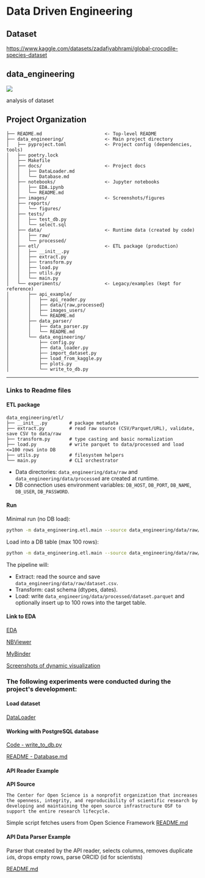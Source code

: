 # Data Driven Engineering

## Dataset
https://www.kaggle.com/datasets/zadafiyabhrami/global-crocodile-species-dataset

## data_engineering

<a target="_blank" href="https://cookiecutter-data-science.drivendata.org/">
    <img src="https://img.shields.io/badge/CCDS-Project%20template-328F97?logo=cookiecutter" />
</a>

analysis of dataset

## Project Organization

```
├── README.md                       <- Top-level README
├── data_engineering/               <- Main project directory
│   ├── pyproject.toml              <- Project config (dependencies, tools)
│   ├── poetry.lock
│   ├── Makefile
│   ├── docs/                       <- Project docs
│   │   ├── DataLoader.md
│   │   └── Database.md
│   ├── notebooks/                  <- Jupyter notebooks
│   │   ├── EDA.ipynb
│   │   └── README.md
│   ├── images/                     <- Screenshots/figures
│   ├── reports/
│   │   └── figures/
│   ├── tests/
│   │   ├── test_db.py
│   │   └── select.sql
│   ├── data/                       <- Runtime data (created by code)
│   │   ├── raw/
│   │   └── processed/
│   ├── etl/                        <- ETL package (production)
│   │   ├── __init__.py
│   │   ├── extract.py
│   │   ├── transform.py
│   │   ├── load.py
│   │   ├── utils.py
│   │   └── main.py
│   └── experiments/                <- Legacy/examples (kept for reference)
│       ├── api_example/
│       │   ├── api_reader.py
│       │   ├── data/{raw,processed}
│       │   ├── images_users/
│       │   └── README.md
│       ├── data_parser/
│       │   ├── data_parser.py
│       │   └── README.md
│       └── data_engineering/
│           ├── config.py
│           ├── data_loader.py
│           ├── import_dataset.py
│           ├── load_from_kaggle.py
│           ├── plots.py
│           └── write_to_db.py
```

--------
### Links to Readme files

#### ETL package

```
data_engineering/etl/
├── __init__.py        # package metadata
├── extract.py         # read raw source (CSV/Parquet/URL), validate, save CSV to data/raw
├── transform.py       # type casting and basic normalization
├── load.py            # write parquet to data/processed and load <=100 rows into DB
├── utils.py           # filesystem helpers
└── main.py            # CLI orchestrator
```

- Data directories: `data_engineering/data/raw` and `data_engineering/data/processed` are created at runtime.
- DB connection uses environment variables: `DB_HOST`, `DB_PORT`, `DB_NAME`, `DB_USER`, `DB_PASSWORD`.

#### Run

Minimal run (no DB load):

```bash
python -m data_engineering.etl.main --source data_engineering/data/raw/dataset.csv --no-db
```

Load into a DB table (max 100 rows):

```bash
python -m data_engineering.etl.main --source data_engineering/data/raw/dataset.csv --table-name vasilevskaia
```

The pipeline will:
- Extract: read the source and save `data_engineering/data/raw/dataset.csv`.
- Transform: cast schema (dtypes, dates).
- Load: write `data_engineering/data/processed/dataset.parquet` and optionally insert up to 100 rows into the target table.

#### Link to EDA

[EDA](data_engineering/notebooks/EDA.ipynb)

[NBViewer](https://nbviewer.org/github/anna-vasilevskaya/Data_engineering/blob/main/data_engineering/notebooks/EDA.ipynb)

[MyBinder](https://mybinder.org/v2/gh/anna-vasilevskaya/Data_engineering/f579a7e7859221552ce0da9a68cf84e1d24ac0aa?urlpath=lab%2Ftree%2Fdata_engineering%2Fnotebooks%2FEDA.ipynb)

[Screenshots of dynamic visualization](data_engineering/notebooks/README.md)

### The following experiments were conducted during the project's development:

#### Load dataset
 [DataLoader](data_engineering/docs/DataLoader.md)

#### Working with PostgreSQL database

[Code - write_to_db.py](data_engineering/experiments/data_engineering/write_to_db.py)


[README - Database.md](data_engineering/docs/Database.md)

#### API Reader Example
**API Source**
```
The Center for Open Science is a nonprofit organization that increases the openness, integrity, and reproducibility of scientific research by developing and maintaining the open source infrastructure OSF to support the entire research lifecycle.
```

Simple script fetches users from Open Science Framework
[README.md](data_engineering/experiments/api_example/README.md)

#### API Data Parser Example

Parser that created by the API reader, selects columns, removes duplicate `id`s, drops empty rows, parse ORCID (id for scientists) 

[README.md](data_engineering/experiments/data_parser/README.md)



